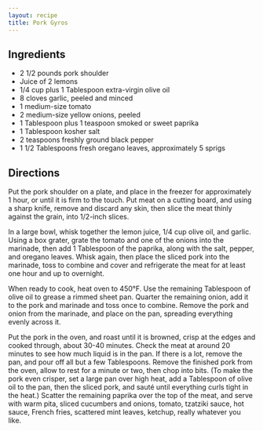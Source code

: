 ```yaml
---
layout: recipe
title: Pork Gyros
---
```


## Ingredients

* 2 1/2 pounds pork shoulder
* Juice of 2 lemons
* 1/4 cup plus 1 Tablespoon extra-virgin olive oil
* 8 cloves garlic, peeled and minced
* 1 medium-size tomato
* 2 medium-size yellow onions, peeled
* 1 Tablespoon plus 1 teaspoon smoked or sweet paprika
* 1 Tablespoon kosher salt
* 2 teaspoons freshly ground black pepper
* 1 1/2 Tablespoons fresh oregano leaves, approximately 5 sprigs

## Directions

Put the pork shoulder on a plate, and place in the freezer for
approximately 1 hour, or until it is firm to the touch. Put meat on a
cutting board, and using a sharp knife, remove and discard any skin,
then slice the meat thinly against the grain, into 1/2-inch slices.

In a large bowl, whisk together the lemon juice, 1/4 cup olive oil, and
garlic. Using a box grater, grate the tomato and one of the onions into
the marinade, then add 1 Tablespoon of the paprika, along with the salt,
pepper, and oregano leaves. Whisk again, then place the sliced pork into
the marinade, toss to combine and cover and refrigerate the meat for at
least one hour and up to overnight.

When ready to cook, heat oven to 450°F. Use the remaining Tablespoon of
olive oil to grease a rimmed sheet pan. Quarter the remaining onion, add
it to the pork and marinade and toss once to combine. Remove the pork
and onion from the marinade, and place on the pan, spreading everything
evenly across it.

Put the pork in the oven, and roast until it is browned, crisp at the
edges and cooked through, about 30-40 minutes. Check the meat at around
20 minutes to see how much liquid is in the pan. If there is a lot,
remove the pan, and pour off all but a few Tablespoons. Remove the
finished pork from the oven, allow to rest for a minute or two, then
chop into bits. (To make the pork even crisper, set a large pan over
high heat, add a Tablespoon of olive oil to the pan, then the sliced
pork, and sauté until everything curls tight in the heat.) Scatter the
remaining paprika over the top of the meat, and serve with warm pita,
sliced cucumbers and onions, tomato, tzatziki sauce, hot sauce, French
fries, scattered mint leaves, ketchup, really whatever you like.

